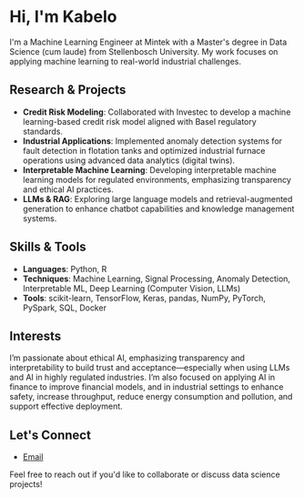 <!--
**Kabelo4/Kabelo4** is a ✨ _special_ ✨ repository because its `README.md` (this file) appears on your GitHub profile.

Here are some ideas to get you started:

- 🔭 I’m currently working on ...
- 🌱 I’m currently learning ...
- 👯 I’m looking to collaborate on ...
- 🤔 I’m looking for help with ...
- 💬 Ask me about ...
- 📫 How to reach me: ...
- 😄 Pronouns: ...
- ⚡ Fun fact: ...
-->


# Hi, I'm Kabelo

I'm a Machine Learning Engineer at Mintek with a Master's degree in Data Science (cum laude) from Stellenbosch University. My work focuses on applying machine learning to real-world industrial challenges.



## Research & Projects

- **Credit Risk Modeling**: Collaborated with Investec to develop a machine learning-based credit risk model aligned with Basel regulatory standards.
- **Industrial Applications**: Implemented anomaly detection systems for fault detection in flotation tanks and optimized industrial furnace operations using advanced data analytics (digital twins).
- **Interpretable Machine Learning**: Developing interpretable machine learning models for regulated environments, emphasizing transparency and ethical AI practices.
- **LLMs & RAG**: Exploring large language models and retrieval-augmented generation to enhance chatbot capabilities and knowledge management systems.



## Skills & Tools

- **Languages**: Python, R
- **Techniques**: Machine Learning, Signal Processing, Anomaly Detection, Interpretable ML, Deep Learning (Computer Vision, LLMs)
- **Tools**: scikit-learn, TensorFlow, Keras, pandas, NumPy, PyTorch, PySpark, SQL, Docker



## Interests

I’m passionate about ethical AI, emphasizing transparency and interpretability to build trust and acceptance—especially when using LLMs and AI in highly regulated industries. I’m also focused on applying AI in finance to improve financial models, and in industrial settings to enhance safety, increase throughput, reduce energy consumption and pollution, and support effective deployment.



## Let's Connect
<!--
- [LinkedIn](https://www.linkedin.com/in/your-profile)-->
- [Email](kabelo.kholoane4@gmail.com)

Feel free to reach out if you'd like to collaborate or discuss data science projects!
